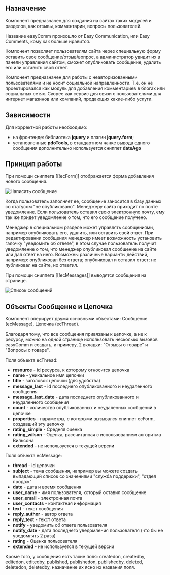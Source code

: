 ## Назначение
Компонент предназначен для создания на сайтах таких модулей и разделов, как отзывы, комментарии, вопросы пользователей.

Название easyComm произошло от Easy Communication, или Easy Comments, кому как больше нравится.

Компонент позволяет пользователям сайта через специальную форму оставить свое сообщение/отзыв/вопрос, а администратор увидит их в панели управления сайтом, сможет опубликовать сообщение, удалить его или оставить свой ответ.

Компонент предназначен для работы с неавторизованными пользователями и не носит социальной направленности. Т.е. он не проектировался как модуль для добавления комментариев в блогах или социальных сетях. Скорее как сервис для связи с пользователями для интернет магазинов или компаний, продающих какие-либо услуги.

## Зависимости
Для корректной работы необходимо:

* на фронтенде: библиотека **jquery** и плагин **jquery.form**;
* установленные **pdoTools**, в стандартном чанке вывода одного сообщения дополнительно используется сниппет **dateAgo**

## Принцип работы
При помощи сниппета [[!ecForm]] отображается форма добавления нового сообщения.

![Написать сообщение](https://file.modx.pro/files/8/c/b/8cbe662519d913f58cf2e7fa5c9a4fd8.png)

Когда пользователь заполняет ее, сообщение заносится в базу данных со статусом "не опубликовано". Менеджеру сайта приходит по почте уведомление. Если пользователь оставил свою электронную почту, ему так же придет уведомление о том, что его сообщение получено.

Менеджер в специальном разделе может управлять сообщениями, например опубликовать его, удалить, или оставить свой ответ. При редактировании сообщения менеджер имеет возможность установить галочку "уведомить об ответе", в этом случае пользователь получит уведомление о том, что менеджер опубликовал сообщение на сайте или дал ответ на него. Возможны различные варианты действий, например: опубликовал без ответа; опубликовал и оставил ответ; не публиковал на сайте, но ответил.

При помощи сниппета [[!ecMessages]] выводятся сообщения на странице.

![Список сообщений](https://file.modx.pro/files/e/3/e/e3e92ccddee867e6e52ba4ea3f6e7ba3.png)

## Объекты Сообщение и Цепочка
Компонент оперирует двумя основными объектами: Сообщение (ecMessage), Цепочка (ecThread).

Благодаря тому, что все сообщения привязаны к цепочке, а не к ресурсу, можно на одной странице использовать несколько вызовов easyComm и создать, к примеру, 2 вкладки: "Отзывы о товаре" и "Вопросы о товаре".

Поля объекта ecThread:

* **resource** - id ресурса, к которому относится цепочка
* **name** - уникальное имя цепочки
* **title** - заголовок цепочки (для удобства)
* **message_last** - id последнего опубликованного и неудаленного сообщения
* **message_last_date** - дата последнего опубликованного и неудаленного сообщения
* **count** - количество опубликованных и неудаленных сообщений в цепочке
* **properties** - параметры, с которыми вызывался сниппет ecForm, создавший эту цепочку
* **rating_simple** - Средняя оценка
* **rating_wilson** - Оценка, рассчитанная с использованием алгоритма Вильсона
* **extended** - не используется в текущей версии

Поля объекта ecMessage:

* **thread** - id цепочки
* **subject** - тема сообщения, например вы можете создать выпадающий список со значениями "служба поддержки", "отдел продаж"
* **date** - дата и время сообщения
* **user_name** - имя пользователя, который оставил сообщение
* **user_email** - электронная почта
* **user_contacts** - контактная информация
* **text** - текст сообщения
* **reply_author** - автор ответа
* **reply_text** - текст ответа
* **notify** - уведомить об ответе пользователя
* **notify_date** - дата последнего уведомления пользователя (что бы не уведомлять 2 раза)
* **rating** - Оценка пользователя
* **extended** - не используется в текущей версии

Кроме того, у сообщения есть такие поля: createdon, createdby, editedon, editedby, published, publishedon, publishedby, deleted, deletedon, deletedby, назначение их ясно из названия поля.